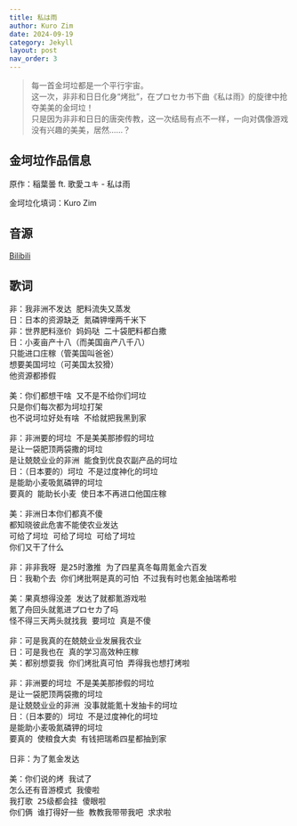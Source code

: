 ```yaml
---
title: 私は雨
author: Kuro Zim
date: 2024-09-19
category: Jekyll
layout: post
nav_order: 3
---
```


> 每一首金坷垃都是一个平行宇宙。<br>这一次，非非和日日化身“烤批”，在プロセカ书下曲《私は雨》的旋律中抢夺美美的金坷垃！<br>只是因为非非和日日的唐突传教，这一次结局有点不一样，一向对偶像游戏没有兴趣的美美，居然……？<br>

## 金坷垃作品信息

原作：稲葉曇 ft. 歌愛ユキ - 私は雨

金坷垃化填词：Kuro Zim

## 音源

[Bilibili](https://www.bilibili.com/video/BV1SHt7efErx)

## 歌词

<pre>
非：我非洲不发达 肥料流失又蒸发
日：日本的资源缺乏 氮磷钾埋两千米下
非：世界肥料涨价 妈妈哒 二十袋肥料都白撒
日：小麦亩产十八（而美国亩产八千八）
只能进口庄稼（管美国叫爸爸）
想要美国坷垃（可美国太狡猾）
他资源都掺假

美：你们都想干啥 又不是不给你们坷垃
只是你们每次都为坷垃打架
也不说坷垃好处有啥 不给就把我黑到家

非：非洲要的坷垃 不是美美那掺假的坷垃
是让一袋肥顶两袋撒的坷垃
是让兢兢业业的非洲 能食到优良农副产品的坷垃
日：（日本要的）坷垃 不是过度神化的坷垃
是能助小麦吸氮磷钾的坷垃
要真的 能助长小麦 使日本不再进口他国庄稼

美：非洲日本你们都真不傻
都知晓彼此危害不能使农业发达
可给了坷垃 可给了坷垃 可给了坷垃
你们又干了什么

非：非非我呀 是25时激推 为了四星真冬每周氪金六百发
日：我勒个去 你们烤批啊是真的可怕 不过我有时也氪金抽瑞希啦

美：果真想得没差 发达了就都氪游戏啦
氪了舟回头就氪进プロセカ了吗
怪不得三天两头就找我 要坷垃 真是不傻

非：可是我真的在兢兢业业发展我农业
日：可是我也在 真的学习高效种庄稼
美：都别想耍我 你们烤批真可怕 弄得我也想打烤啦

非：非洲要的坷垃 不是美美那掺假的坷垃
是让一袋肥顶两袋撒的坷垃
是让兢兢业业的非洲 没事就能氪十发抽卡的坷垃
日：（日本要的）坷垃 不是过度神化的坷垃
是能助小麦吸氮磷钾的坷垃
要真的 使粮食大卖 有钱把瑞希四星都抽到家

日非：为了氪金发达

美：你们说的烤 我试了
怎么还有音游模式 我傻啦
我打歌 25级都会挂 傻眼啦
你们俩 谁打得好一些 教教我带带我吧 求求啦</pre>
